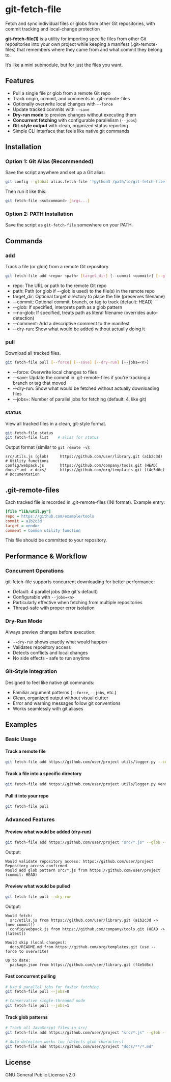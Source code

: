 # git-fetch-file
Fetch and sync individual files or globs from other Git repositories, with commit tracking and local-change protection

**git-fetch-file(1)** is a utility for importing specific files from other Git repositories into your own project while keeping a manifest (.git-remote-files) that remembers where they came from and what commit they belong to.

It’s like a mini submodule, but for just the files you want.

## Features

- Pull a single file or glob from a remote Git repo
- Track origin, commit, and comments in .git-remote-files
- Optionally overwrite local changes with `--force`
- Update tracked commits with `--save`
- **Dry-run mode** to preview changes without executing them
- **Concurrent fetching** with configurable parallelism (`--jobs`)
- **Git-style output** with clean, organized status reporting
- Simple CLI interface that feels like native git commands

## Installation

### Option 1: Git Alias (Recommended)

Save the script anywhere and set up a Git alias:

```sh
git config --global alias.fetch-file '!python3 /path/to/git-fetch-file.py'
```

Then run it like this:

```sh
git fetch-file <subcommand> [args...]
```

### Option 2: PATH Installation

Save the script as `git-fetch-file` somewhere on your PATH.

## Commands

### add

Track a file (or glob) from a remote Git repository.

```sh
git fetch-file add <repo> <path> [target_dir] [--commit <commit>] [--glob] [--no-glob] [--comment <text>] [--dry-run]
```

- repo: The URL or path to the remote Git repo
- path: Path (or glob if --glob is used) to the file(s) in the remote repo
- target_dir: Optional target directory to place the file (preserves filename)
- --commit: Optional commit, branch, or tag to track (default: HEAD)
- --glob: If specified, interprets path as a glob pattern
- --no-glob: If specified, treats path as literal filename (overrides auto-detection)
- --comment: Add a descriptive comment to the manifest
- --dry-run: Show what would be added without actually doing it

### pull

Download all tracked files.

```sh
git fetch-file pull [--force] [--save] [--dry-run] [--jobs=<n>]
```

- --force: Overwrite local changes to files
- --save: Update the commit in .git-remote-files if you're tracking a branch or tag that moved
- --dry-run: Show what would be fetched without actually downloading files
- --jobs=<n>: Number of parallel jobs for fetching (default: 4, like git)

### status

View all tracked files in a clean, git-style format.

```sh
git fetch-file status
git fetch-file list    # alias for status
```

Output format (similar to `git remote -v`):
```
src/utils.js (glob)     https://github.com/user/library.git (a1b2c3d) # Utility functions
config/webpack.js       https://github.com/company/tools.git (HEAD)
docs/*.md -> docs/      https://github.com/org/templates.git (f4e5d6c) # Documentation
```

## .git-remote-files

Each tracked file is recorded in .git-remote-files (INI format). Example entry:

```ini
[file "lib/util.py"]
repo = https://github.com/example/tools
commit = a1b2c3d
target = vendor
comment = Common utility function
```

This file should be committed to your repository.

## Performance & Workflow

### Concurrent Operations
git-fetch-file supports concurrent downloading for better performance:
- Default: 4 parallel jobs (like git's default)
- Configurable with `--jobs=<n>` 
- Particularly effective when fetching from multiple repositories
- Thread-safe with proper error isolation

### Dry-Run Mode
Always preview changes before execution:
- `--dry-run` shows exactly what would happen
- Validates repository access
- Detects conflicts and local changes
- No side effects - safe to run anytime

### Git-Style Integration
Designed to feel like native git commands:
- Familiar argument patterns (`--force`, `--jobs`, etc.)
- Clean, organized output without visual clutter
- Error and warning messages follow git conventions
- Works seamlessly with git aliases

## Examples

### Basic Usage

#### Track a remote file
```sh
git fetch-file add https://github.com/user/project utils/logger.py --commit main --comment "Logging helper"
```

#### Track a file into a specific directory
```sh
git fetch-file add https://github.com/user/project utils/logger.py vendor --commit main --comment "Third-party logging helper"
```

#### Pull it into your repo
```sh
git fetch-file pull
```

### Advanced Features

#### Preview what would be added (dry-run)
```sh
git fetch-file add https://github.com/user/project "src/*.js" --glob --dry-run
```
Output:
```
Would validate repository access: https://github.com/user/project
Repository access confirmed
Would add glob pattern src/*.js from https://github.com/user/project (commit: HEAD)
```

#### Preview what would be pulled
```sh
git fetch-file pull --dry-run
```
Output:
```
Would fetch:
  src/utils.js from https://github.com/user/library.git (a1b2c3d -> [new commit])
  config/webpack.js from https://github.com/company/tools.git (HEAD -> [latest])

Would skip (local changes):
  docs/README.md from https://github.com/org/templates.git (use --force to overwrite)

Up to date:
  package.json from https://github.com/user/library.git (f4e5d6c)
```

#### Fast concurrent pulling
```sh
# Use 8 parallel jobs for faster fetching
git fetch-file pull --jobs=8

# Conservative single-threaded mode
git fetch-file pull --jobs=1
```

#### Track glob patterns
```sh
# Track all JavaScript files in src/
git fetch-file add https://github.com/user/project "src/*.js" --glob --comment "Source files"

# Auto-detection works too (detects glob characters)
git fetch-file add https://github.com/user/project "docs/**/*.md"
```

## License
GNU General Public License v2.0
